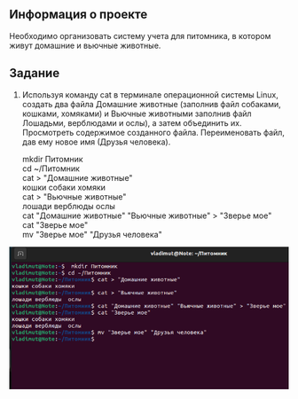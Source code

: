 ## Информация о проекте
Необходимо организовать систему учета для питомника, в котором живут
домашние и вьючные животные.

## Задание
1. Используя команду cat в терминале операционной системы Linux, создать
   два файла Домашние животные (заполнив файл собаками, кошками,
   хомяками) и Вьючные животными заполнив файл Лошадьми, верблюдами и
   ослы), а затем объединить их. Просмотреть содержимое созданного файла.
   Переименовать файл, дав ему новое имя (Друзья человека).

    mkdir Питомник      
    cd ~/Питомник     
    cat > "Домашние животные"    
    кошки собаки хомяки     
    cat > "Вьючные животные"    
    лошади верблюды  ослы    
    cat "Домашние животные" "Вьючные животные" > "Зверье мое"    
    cat "Зверье мое"  
    mv "Зверье мое" "Друзья человека"

![Задание 1.PNG](https://github.com/VoldMarius/FinalControlWork/blob/99c7116391c7d15225380cc9b9911962aead5345/%D0%97%D0%B0%D0%B4%D0%B0%D0%BD%D0%B8%D0%B5%201.PNG)
